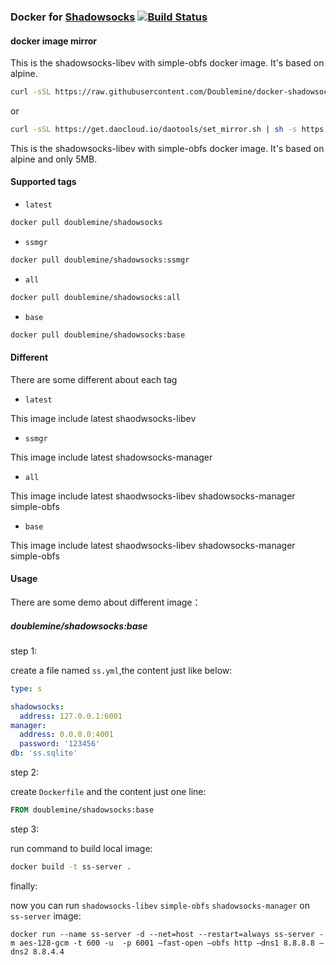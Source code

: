 ### Docker for [Shadowsocks](https://github.com/shadowsocks/)  [![Build Status](https://travis-ci.org/Doublemine/docker-shadowsocks-libev.svg?branch=master)](https://travis-ci.org/Doublemine/docker-shadowsocks-libev)

#### docker image mirror


This is the shadowsocks-libev with simple-obfs docker image. It's based on alpine.















```bash
curl -sSL https://raw.githubusercontent.com/Doublemine/docker-shadowsocks-libev/master/set_mirror.sh | sh -s https://registry.docker-cn.com
```
or

```bash
curl -sSL https://get.daocloud.io/daotools/set_mirror.sh | sh -s https://registry.docker-cn.com
```

This is the shadowsocks-libev with simple-obfs docker image. It's based on alpine and only 5MB.


#### Supported tags 

 - `latest`

```bash
docker pull doublemine/shadowsocks
```

 - `ssmgr`

```bash
docker pull doublemine/shadowsocks:ssmgr
```

 - `all`

```bash
docker pull doublemine/shadowsocks:all
```

 - `base`

```bash
docker pull doublemine/shadowsocks:base
```

#### Different

There are some different about each tag

 - `latest`


This image include latest shaodwsocks-libev

 - `ssmgr`


This image include latest shadowsocks-manager


 - `all`

This image include latest shaodwsocks-libev shadowsocks-manager simple-obfs


 - `base`

This image include latest shaodwsocks-libev shadowsocks-manager simple-obfs

#### Usage


There are some demo about different image：

##### doublemine/shadowsocks:base


step 1:

create a file named `ss.yml`,the content just like below:

```yml
type: s

shadowsocks:
  address: 127.0.0.1:6001
manager:
  address: 0.0.0.0:4001
  password: '123456'
db: 'ss.sqlite'
```

step 2:

create `Dockerfile` and the content just one line:

```dockerfile
FROM doublemine/shadowsocks:base
```

step 3:

run command to build local image:

```bash
docker build -t ss-server .
```

finally:

now you can run `shadowsocks-libev` `simple-obfs` `shadowsocks-manager` on `ss-server` image:

```
docker run --name ss-server -d --net=host --restart=always ss-server -m aes-128-gcm -t 600 -u  -p 6001 —fast-open —obfs http —dns1 8.8.8.8 —dns2 8.8.4.4
```
